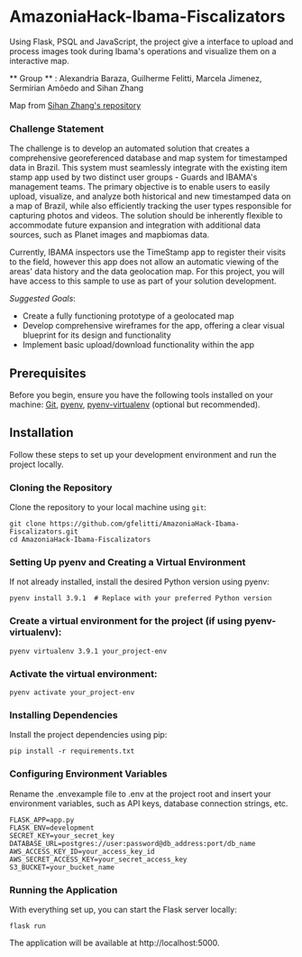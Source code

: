 # AmazoniaHack-Ibama-Fiscalizators

Using Flask, PSQL and JavaScript, the project give a interface to upload and process images took during Ibama's operations and visualize them on a interactive map.

** Group ** : Alexandria Baraza, Guilherme Felitti, Marcela Jimenez, Sermírian Amôedo and Sihan Zhang

Map from [Sihan Zhang's repository](https://github.com/SihanZhang98/amazonia-hack)

### Challenge Statement
The challenge is to develop an automated solution that creates a comprehensive georeferenced database and map system for timestamped data in Brazil. This system must seamlessly integrate with the existing item stamp app used by two distinct user groups - Guards and IBAMA's management teams. The primary objective is to enable users to easily upload, visualize, and analyze both historical and new timestamped data on a map of Brazil, while also efficiently tracking the user types responsible for capturing photos and videos. The solution should be inherently flexible to accommodate future expansion and integration with additional data sources, such as Planet images and mapbiomas data. 

Currently, IBAMA inspectors use the TimeStamp app to register their visits to the field, however this app does not allow an automatic viewing of the areas' data history and the data geolocation map. For this project, you will have access to this sample to use as part of your solution development.

*Suggested Goals*:
- Create a fully functioning prototype of a geolocated map
- Develop comprehensive wireframes for the app, offering a clear visual blueprint for its design and functionality
- Implement basic upload/download functionality within the app


## Prerequisites

Before you begin, ensure you have the following tools installed on your machine:
[Git](https://git-scm.com), [pyenv](https://github.com/pyenv/pyenv), [pyenv-virtualenv](https://github.com/pyenv/pyenv-virtualenv) (optional but recommended).

## Installation

Follow these steps to set up your development environment and run the project locally.

### Cloning the Repository

Clone the repository to your local machine using `git`:

```
git clone https://github.com/gfelitti/AmazoniaHack-Ibama-Fiscalizators.git
cd AmazoniaHack-Ibama-Fiscalizators
```

### Setting Up pyenv and Creating a Virtual Environment

If not already installed, install the desired Python version using pyenv:


```
pyenv install 3.9.1  # Replace with your preferred Python version
```

### Create a virtual environment for the project (if using pyenv-virtualenv):

```
pyenv virtualenv 3.9.1 your_project-env
```

### Activate the virtual environment:

```
pyenv activate your_project-env
```

### Installing Dependencies

Install the project dependencies using pip:

```
pip install -r requirements.txt
```

### Configuring Environment Variables

Rename the .envexample file to .env at the project root and insert your environment variables, such as API keys, database connection strings, etc.

```
FLASK_APP=app.py
FLASK_ENV=development
SECRET_KEY=your_secret_key
DATABASE_URL=postgres://user:password@db_address:port/db_name
AWS_ACCESS_KEY_ID=your_access_key_id
AWS_SECRET_ACCESS_KEY=your_secret_access_key
S3_BUCKET=your_bucket_name
```

### Running the Application

With everything set up, you can start the Flask server locally:

```
flask run
```
The application will be available at http://localhost:5000.
